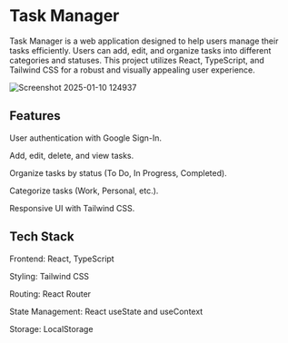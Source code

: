 # Task Manager

Task Manager is a web application designed to help users manage their tasks efficiently. Users can add, edit, and organize tasks into different categories and statuses. This project utilizes React, TypeScript, and Tailwind CSS for a robust and visually appealing user experience.

![Screenshot 2025-01-10 124937](https://github.com/user-attachments/assets/af6bf3ea-d79c-408a-94dd-db20b1b0241f)

## Features

User authentication with Google Sign-In.

Add, edit, delete, and view tasks.

Organize tasks by status (To Do, In Progress, Completed).

Categorize tasks (Work, Personal, etc.).

Responsive UI with Tailwind CSS.


## Tech Stack

Frontend: React, TypeScript

Styling: Tailwind CSS

Routing: React Router

State Management: React useState and useContext 

Storage: LocalStorage

